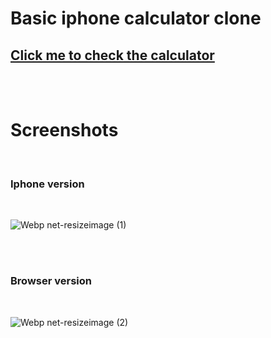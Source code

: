 # Basic iphone calculator clone

## [Click me to check the calculator](https://hamadalhashimi.github.io/Iphone-calculator-clone/)

</br>
</br>

# Screenshots

</br>

### **Iphone version**

</br>

![Webp net-resizeimage (1)](https://user-images.githubusercontent.com/86148846/122662526-4ce34c00-d19c-11eb-87c4-74881e34cb55.png)

</br>
</br>

### **Browser version**

</br>

![Webp net-resizeimage (2)](https://user-images.githubusercontent.com/86148846/122662559-9338ab00-d19c-11eb-9ef2-53a5d4887e7e.png)
